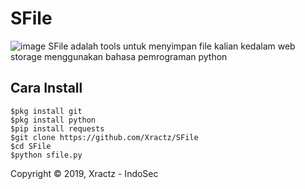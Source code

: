 # SFile
![image](https://github.com/Xractz/SFile/blob/master/sfile.jpg)
SFile adalah tools untuk menyimpan file kalian kedalam web storage menggunakan bahasa pemrograman python

## Cara Install
```
$pkg install git
$pkg install python
$pip install requests
$git clone https://github.com/Xractz/SFile
$cd SFile
$python sfile.py
```


Copyright © 2019, Xractz - IndoSec


